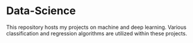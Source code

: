 # Data-Science
This repository hosts my projects on machine and deep learning. Various classification and regression algorithms are utilized within these projects.
